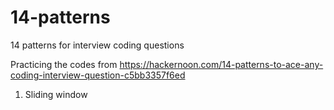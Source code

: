 # 14-patterns
14 patterns for interview coding questions

Practicing the codes from https://hackernoon.com/14-patterns-to-ace-any-coding-interview-question-c5bb3357f6ed

1. Sliding window
